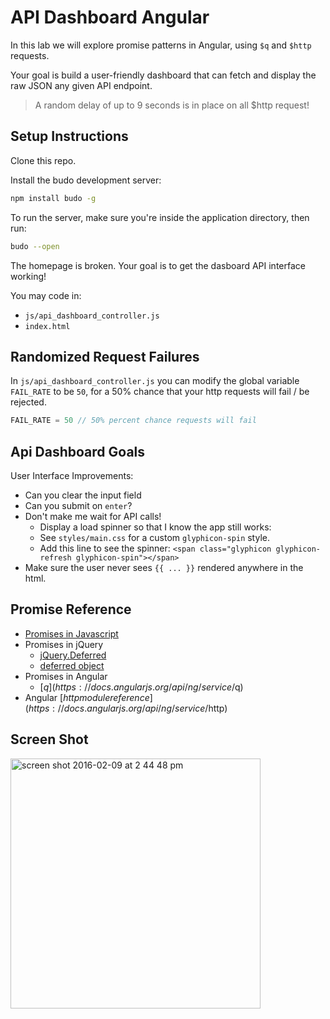 # API Dashboard Angular
In this lab we will explore promise patterns in Angular, using `$q` and `$http` requests.

Your goal is build a user-friendly dashboard that can fetch and display the raw JSON any given API endpoint.

> A random delay of up to 9 seconds is in place on all $http request!

## Setup Instructions
Clone this repo.

Install the budo development server:
```bash
npm install budo -g
```

To run the server, make sure you're inside the application directory, then run:

```bash
budo --open
```

The homepage is broken. Your goal is to get the dasboard API interface working!

You may code in:
* `js/api_dashboard_controller.js`
* `index.html`

## Randomized Request Failures
In `js/api_dashboard_controller.js` you can modify the global variable `FAIL_RATE` to be `50`, for a 50% chance that your http requests will fail / be rejected.

```js
FAIL_RATE = 50 // 50% percent chance requests will fail
```

## Api Dashboard Goals

User Interface Improvements:
* Can you clear the input field
* Can you submit on `enter`?
* Don't make me wait for API calls!
    * Display a load spinner so that I know the app still works:
    * See `styles/main.css` for a custom `glyphicon-spin` style.
    * Add this line to see the spinner: `<span class="glyphicon glyphicon-refresh glyphicon-spin"></span>`
* Make sure the user never sees `{{ ... }}` rendered anywhere in the html.

## Promise Reference
* [Promises in Javascript](https://developer.mozilla.org/en-US/docs/Web/JavaScript/Reference/Global_Objects/Promise)
* Promises in jQuery
    - [jQuery.Deferred](http://api.jquery.com/jQuery.Deferred/)
    - [deferred object](http://api.jquery.com/category/deferred-object/)
* Promises in Angular
    - [$q](https://docs.angularjs.org/api/ng/service/$q)
* Angular [$http module reference](https://docs.angularjs.org/api/ng/service/$http)

## Screen Shot
<img width="400" alt="screen shot 2016-02-09 at 2 44 48 pm" src="https://cloud.githubusercontent.com/assets/1489337/12933219/df607300-cf3b-11e5-9552-c1fd8ab0bb7e.png">
